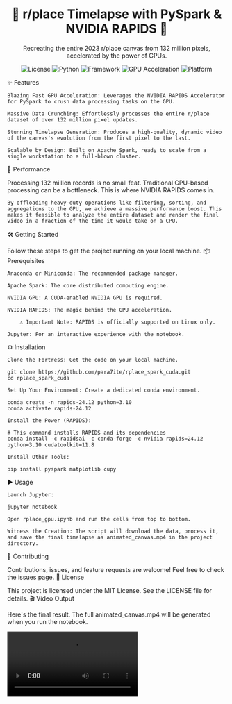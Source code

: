 <div align="center">
<h1 align="center">🚀 r/place Timelapse with PySpark & NVIDIA RAPIDS 🚀</h1>
<p align="center">
Recreating the entire 2023 r/place canvas from 132 million pixels, accelerated by the power of GPUs.
</p>
</div>

<p align="center">
<img alt="License" src="https://img.shields.io/badge/License-MIT-yellow.svg"/>
<img alt="Python" src="https://img.shields.io/badge/Python-3.10-blue.svg"/>
<img alt="Framework" src="https://img.shields.io/badge/Framework-PySpark-orange"/>
<img alt="GPU Acceleration" src="https://img.shields.io/badge/GPU%20Acceleration-NVIDIA%20RAPIDS-brightgreen"/>
<img alt="Platform" src="https://img.shields.io/badge/Platform-Linux-lightgrey"/>
</p>
✨ Features

    Blazing Fast GPU Acceleration: Leverages the NVIDIA RAPIDS Accelerator for PySpark to crush data processing tasks on the GPU.

    Massive Data Crunching: Effortlessly processes the entire r/place dataset of over 132 million pixel updates.

    Stunning Timelapse Generation: Produces a high-quality, dynamic video of the canvas's evolution from the first pixel to the last.

    Scalable by Design: Built on Apache Spark, ready to scale from a single workstation to a full-blown cluster.

🚀 Performance

Processing 132 million records is no small feat. Traditional CPU-based processing can be a bottleneck. This is where NVIDIA RAPIDS comes in.

    By offloading heavy-duty operations like filtering, sorting, and aggregations to the GPU, we achieve a massive performance boost. This makes it feasible to analyze the entire dataset and render the final video in a fraction of the time it would take on a CPU.

🛠️ Getting Started

Follow these steps to get the project running on your local machine.
📦 Prerequisites

    Anaconda or Miniconda: The recommended package manager.

    Apache Spark: The core distributed computing engine.

    NVIDIA GPU: A CUDA-enabled NVIDIA GPU is required.

    NVIDIA RAPIDS: The magic behind the GPU acceleration.

        ⚠️ Important Note: RAPIDS is officially supported on Linux only.

    Jupyter: For an interactive experience with the notebook.

⚙️ Installation

    Clone the Fortress: Get the code on your local machine.

    git clone https://github.com/para7ite/rplace_spark_cuda.git
    cd rplace_spark_cuda

    Set Up Your Environment: Create a dedicated conda environment.

    conda create -n rapids-24.12 python=3.10
    conda activate rapids-24.12

    Install the Power (RAPIDS):

    # This command installs RAPIDS and its dependencies
    conda install -c rapidsai -c conda-forge -c nvidia rapids=24.12 python=3.10 cudatoolkit=11.8

    Install Other Tools:

    pip install pyspark matplotlib cupy

▶️ Usage

    Launch Jupyter:

    jupyter notebook

    Open rplace_gpu.ipynb and run the cells from top to bottom.

    Witness the Creation: The script will download the data, process it, and save the final timelapse as animated_canvas.mp4 in the project directory.

🤝 Contributing

Contributions, issues, and feature requests are welcome! Feel free to check the issues page.
📄 License

This project is licensed under the MIT License. See the LICENSE file for details.
🎬 Video Output

Here's the final result. The full animated_canvas.mp4 will be generated when you run the notebook.

<video src="https://github.com/para7ite/rplace_spark_cuda/raw/main/animated_canvas.mp4" controls="controls" style="max-width: 720px;"></video>

